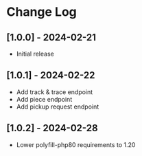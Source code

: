 # Change Log

## [1.0.0] - 2024-02-21

 - Initial release


## [1.0.1] - 2024-02-22

 - Add track & trace endpoint
 - Add piece endpoint
 - Add pickup request endpoint


## [1.0.2] - 2024-02-28

 - Lower polyfill-php80 requirements to 1.20